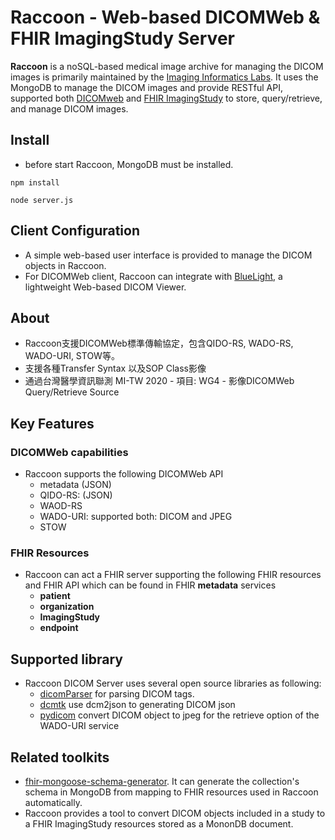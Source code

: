 <h1>Raccoon - Web-based DICOMWeb & FHIR ImagingStudy Server</h1>
<p><strong>Raccoon</strong> is a noSQL-based medical image archive for managing the DICOM images is primarily maintained by the <a href="https://cylab.dicom.tw/">Imaging Informatics Labs</a>. It uses the MongoDB to manage the DICOM images and provide RESTful API, supported both <a href="https://www.dicomstandard.org/dicomweb/">DICOMweb</a> and <a href="https://www.hl7.org/fhir/imagingstudy.html/">FHIR ImagingStudy</a> to store, query/retrieve, and manage DICOM images.

## Install
* before start Raccoon, MongoDB must be installed.

`npm install`

`node server.js`

## Client Configuration
* A simple web-based user interface is provided to manage the DICOM objects in Raccoon.
* For DICOMWeb client, Raccoon can integrate with <a href="https://github.com/cylab-tw/bluelight/">BlueLight</a>, a lightweight Web-based DICOM Viewer.
  
## About
* Raccoon支援DICOMWeb標準傳輸協定，包含QIDO-RS, WADO-RS, WADO-URI, STOW等。
* 支援各種Transfer Syntax 以及SOP Class影像
* 通過台灣醫學資訊聯測 MI-TW 2020 - 項目: WG4 - 影像DICOMWeb Query/Retrieve Source

## Key Features
### DICOMWeb capabilities
* Raccoon supports the following DICOMWeb API
  - metadata (JSON)
  - QIDO-RS: (JSON)
  - WAOD-RS
  - WADO-URI: supported both: DICOM and JPEG
  - STOW

### FHIR Resources
* Raccoon can act a FHIR server supporting the following FHIR resources and FHIR API which can be found in FHIR **metadata** services
  - **patient** 
  - **organization**
  - **ImagingStudy**
  - **endpoint**

## Supported library
* Raccoon DICOM Server uses several open source libraries as following:
  - <a href="https://github.com/cornerstonejs/dicomParser">dicomParser</a> for parsing DICOM tags.
  - <a href="https://github.com/DCMTK/dcmtk">dcmtk</a> use dcm2json to generating DICOM json
  - <a href="https://pydicom.github.io">pydicom</a> convert DICOM object to jpeg for the retrieve option of the WADO-URI service
## Related toolkits
* <a href="https://www.npmjs.com/package/fhir-mongoose-schema-generator/">fhir-mongoose-schema-generator</a>. It can generate the collection's schema in MongoDB from mapping to FHIR resources used in Raccoon automatically.
* Raccoon provides a tool to convert DICOM objects included in a study to a FHIR ImagingStudy resources stored as a MononDB document.
